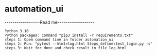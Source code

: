 # automation_ui
------------------Read me-------------------
````
Python 3.10
Python packages: command "pip3 install -r requirements.txt"
steps 1: Open command line in folder automation_ui
steps 2: Run: "pytest --html=log.html Steps_define\test_login.py -s"
steps 3: Wait for done and check result in file log.html
````
